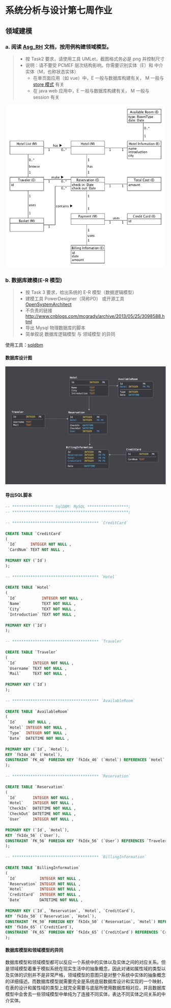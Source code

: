 # 系统分析与设计第七周作业

## 领域建模

### a. 阅读 [Asg_RH](../week6/Asg_RH.pdf) 文档，按用例构建领域模型。

> - 按 Task2 要求，请使用工具 UMLet，截图格式务必是 png 并控制尺寸
> - 说明：请不要受 PCMEF 层次结构影响。你需要识别实体（E）和 中介实体（M，也称状态实体）
>    - 在单页面应用（如 vue）中，E 一般与数据库构建有关， M 一般与 [store 模式](https://cn.vuejs.org/v2/guide/state-management.html) 有关
>    - 在 java web 应用中，E 一般与数据库构建有关， M 一般与 session 有关

![domain model](./domain-model.png)

### b. 数据库建模(E-R 模型)

> - 按 Task 3 要求，给出系统的 E-R 模型（数据逻辑模型）
> - 建模工具 PowerDesigner（简称PD） 或开源工具 [OpenSystemArchitect](http://www.codebydesign.com/)
> - 不负责的链接 <http://www.cnblogs.com/mcgrady/archive/2013/05/25/3098588.html>
> - 导出 Mysql 物理数据库的脚本
> - 简单叙说 数据库逻辑模型 与 领域模型 的异同

使用工具：[sqldbm](https://sqldbm.com/)

#### 数据库设计图

![database](./database.png)

#### 导出SQL脚本

``` sql
-- ****************** SqlDBM: MySQL ******************;
-- ***************************************************;

-- ************************************** `CreditCard`

CREATE TABLE `CreditCard`
(
 `Id`      INTEGER NOT NULL ,
 `CardNum` TEXT NOT NULL ,

PRIMARY KEY (`Id`)
);

-- ************************************** `Hotel`

CREATE TABLE `Hotel`
(
 `Id`           INTEGER NOT NULL ,
 `Name`         TEXT NOT NULL ,
 `City`         TEXT NOT NULL ,
 `Introduction` TEXT NOT NULL ,

PRIMARY KEY (`Id`)
);

-- ************************************** `Traveler`

CREATE TABLE `Traveler`
(
 `Id`       INTEGER NOT NULL ,
 `Username` TEXT NOT NULL ,
 `Mail`     TEXT NOT NULL ,

PRIMARY KEY (`Id`)
);

-- ************************************** `AvailableRoom`

CREATE TABLE `AvailableRoom`
(
 `Id`     NOT NULL ,
 `Hotel` INTEGER NOT NULL ,
 `Type`  INTEGER NOT NULL ,
 `Date`  DATETIME NOT NULL ,

PRIMARY KEY (`Id`, `Hotel`),
KEY `fkIdx_46` (`Hotel`),
CONSTRAINT `FK_46` FOREIGN KEY `fkIdx_46` (`Hotel`) REFERENCES `Hotel` (`Id`)
);

-- ************************************** `Reservation`

CREATE TABLE `Reservation`
(
 `Id`       INTEGER NOT NULL ,
 `Hotel`    INTEGER NOT NULL ,
 `CheckIn`  DATETIME NOT NULL ,
 `CheckOut` DATETIME NOT NULL ,
 `User`     INTEGER NOT NULL ,

PRIMARY KEY (`Id`, `Hotel`),
KEY `fkIdx_56` (`User`),
CONSTRAINT `FK_56` FOREIGN KEY `fkIdx_56` (`User`) REFERENCES `Traveler` (`Id`)
);

-- ************************************** `BillingInformation`

CREATE TABLE `BillingInformation`
(
 `Id`          INTEGER NOT NULL ,
 `Reservation` INTEGER NOT NULL ,
 `Hotel`       INTEGER NOT NULL ,
 `CreditCard`  INTEGER NOT NULL ,
 `Date`        DATETIME NOT NULL ,

PRIMARY KEY (`Id`, `Reservation`, `Hotel`, `CreditCard`),
KEY `fkIdx_50` (`Reservation`, `Hotel`),
CONSTRAINT `FK_50` FOREIGN KEY `fkIdx_50` (`Reservation`, `Hotel`) REFERENCES `Reservation` (`Id`, `Hotel`),
KEY `fkIdx_65` (`CreditCard`),
CONSTRAINT `FK_65` FOREIGN KEY `fkIdx_65` (`CreditCard`) REFERENCES `CreditCard` (`Id`)
);
```

#### 数据库模型和领域模型的异同

数据库模型和领域模型都可以反应一个系统中的实体以及实体之间的对应关系。但是领域模型着重于模拟系统在现实生活中的抽象概念，因此对诸如属性域的类型以及实体的识别并不是非常严格，领域模型的意图只是对整个系统中实体的抽象概念的详细描述。而数据库模型就需要完全是系统底层数据库设计和实现的一个映射，在表的设计和属性域的类型上就完全需要与底层所使用数据库相对应，并且数据库模型中会舍去一些领域模型中单纯为了连接不同实体，表达不同实体之间关系的中介实体。